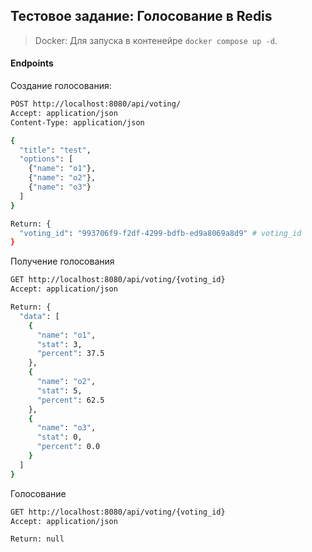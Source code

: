 ## Тестовое задание: **Голосование в Redis**

> Docker: Для запуска в контенейре ```docker compose up -d```. 

#### Endpoints

Создание голосования:
```sh
POST http://localhost:8080/api/voting/
Accept: application/json
Content-Type: application/json

{
  "title": "test",
  "options": [
    {"name": "o1"},
    {"name": "o2"},
    {"name": "o3"}
  ]
}

Return: {
  "voting_id": "993706f9-f2df-4299-bdfb-ed9a8069a8d9" # voting_id
}
```

Получение голосования 
```sh
GET http://localhost:8080/api/voting/{voting_id}
Accept: application/json

Return: {
  "data": [
    {
      "name": "o1",
      "stat": 3,
      "percent": 37.5
    },
    {
      "name": "o2",
      "stat": 5,
      "percent": 62.5
    },
    {
      "name": "o3",
      "stat": 0,
      "percent": 0.0
    }
  ]
}
```

Голосование
```sh
GET http://localhost:8080/api/voting/{voting_id}
Accept: application/json

Return: null
```

